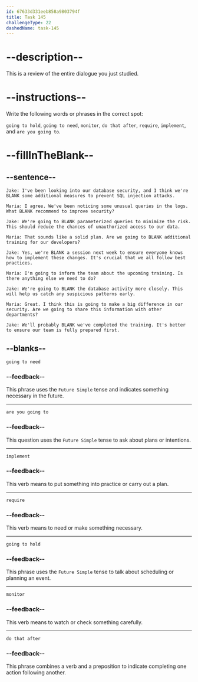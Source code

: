 ```yaml
---
id: 67633d331eeb858a9803794f
title: Task 145
challengeType: 22
dashedName: task-145
---
```


<!-- REVIEW -->

# --description--

This is a review of the entire dialogue you just studied.

# --instructions--

Write the following words or phrases in the correct spot:

`going to hold`, `going to need`, `monitor`, `do that after`, `require`, `implement`, and `are you going to`.

# --fillInTheBlank--

## --sentence--

`Jake: I've been looking into our database security, and I think we're BLANK some additional measures to prevent SQL injection attacks.`

`Maria: I agree. We've been noticing some unusual queries in the logs. What BLANK recommend to improve security?`

`Jake: We're going to BLANK parameterized queries to minimize the risk. This should reduce the chances of unauthorized access to our data.`

`Maria: That sounds like a solid plan. Are we going to BLANK additional training for our developers?`

`Jake: Yes, we're BLANK a session next week to ensure everyone knows how to implement these changes. It's crucial that we all follow best practices.`

`Maria: I'm going to inform the team about the upcoming training. Is there anything else we need to do?`

`Jake: We're going to BLANK the database activity more closely. This will help us catch any suspicious patterns early.`

`Maria: Great. I think this is going to make a big difference in our security. Are we going to share this information with other departments?`

`Jake: We'll probably BLANK we've completed the training. It's better to ensure our team is fully prepared first.`

## --blanks--

`going to need`

### --feedback--

This phrase uses the `Future Simple` tense and indicates something necessary in the future.

---

`are you going to`

### --feedback--

This question uses the `Future Simple` tense to ask about plans or intentions.

---

`implement`

### --feedback--

This verb means to put something into practice or carry out a plan.

---

`require`

### --feedback--

This verb means to need or make something necessary.

---

`going to hold`

### --feedback--

This phrase uses the `Future Simple` tense to talk about scheduling or planning an event.

---

`monitor`

### --feedback--

This verb means to watch or check something carefully.

---

`do that after`

### --feedback--

This phrase combines a verb and a preposition to indicate completing one action following another.

